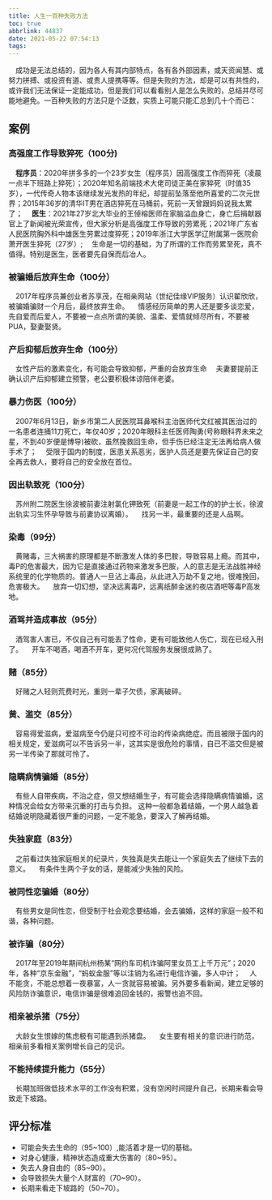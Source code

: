 ```yaml
---
title: 人生一百种失败方法
toc: true
abbrlink: 44837
date: 2021-05-22 07:54:13
tags:
---
```


&emsp;成功是无法总结的，因为各人有其内部特点，各有各外部因素，或天资闻慧、或努力拼搏、或投资有道、或贵人提携等等。但是失败的方法，却是可以有共性的，或许我们无法保证一定能成功，但是我们可以看看别人是怎么失败的，总结并尽可能地避免。一百种失败的方法只是个泛数，实质上可能只能汇总到几十个而已：

## 案例
### 高强度工作导致猝死（100分)
&emsp;__程序员__：2020年拼多多的一个23岁女生（程序员）因高强度工作而猝死（凌晨一点半下班路上猝死）；2020年知名前端技术大佬司徒正美在家猝死（时值35岁），一代传奇人物本该继续发光发热的年纪，却提前坠落至他所喜爱的二次元世界；2015年36岁的清华IT男在酒店猝死在马桶前，死前一天曾跟妈妈说我太累了；
&emsp;__医生__：2021年27岁北大毕业的王倬榕医师在家脑溢血身亡，身亡后捐献器官上了新闻被光荣宣传，但大家分析是高强度工作导致的劳累死；2021年广东省人民医院胸外科中雄医生劳累过度猝死；2019年浙江大学医学辽附属第一医院俞萧开医生猝死（27岁）;
&emsp;生命是一切的基础，为了所谓的工作而劳累至死，真不值得。特别是医生，医者要先自保而后冶人。

### 被骗婚后放弃生命（100分）
&emsp;2017年程序员兼创业者苏享茂，在相亲网站（世纪佳缘VIP服务）认识翟欣欣，被骗婚骗财一个月后，最终放弃生命。
&emsp;情感经历简单的男人还是要多谈恋爱，先自爱而后爱人，不要被一点点所谓的美貌、温柔、爱情就倾尽所有，不要被PUA，娶妻娶贤。

### 产后抑郁后放弃生命（100分）
&emsp;女性产后的激素变化，有可能会导致抑郁，严重的会放弃生命
&emsp;夫妻要提前正确认识产后抑郁建立预警，老公要积极体谅陪伴老婆。

### 暴力伤医（100分）
&emsp;2007年6月13日，新乡市第二人民医院耳鼻喉科主治医师代文红被其医治过的一名患者连捅11刀死亡，年仅40岁；2020年眼科主任医师陶勇(号称眼科界未来之星，不到40岁便是博导)被砍，虽然挽救回生命，但手伤已经注定无法再给病人做手术了；
&emsp;受限于国内的制度，医患关系恶劣，医护人员还是要先保证自己的安全再去救人，要将自己的安全放在首位。

### 因出轨致死（100分）
&emsp;苏州附二院医生徐波被前妻注射氯化钾致死（前妻是一起工作的的护士长，徐波出轨实习生怀孕导致与前妻协议离婚）。
&emsp;找另一半，最重要的还是人品啊。

### 染毒（99分）
&emsp;黄赌毒，三大祸害的原理都是不断激发人体的多巴胺，导致容易上瘾。而其中，毒P的危害最大，因为它是直接通过药物来激发多巴胺，人的意志是无法战胜神经系统里的化学物质的。普通人一旦沾上毒品，从此进入万劫不复之地，很难挽回，危害极大。
&emsp;放弃一切幻想，坚决远离毒P，远离纸醉金迷的夜店酒吧等毒P高发地。

### 酒驾并造成事故（95分）
&emsp;酒驾害人害已，不仅自己有可能丢了性命，更有可能致他人伤亡，现在已经入刑了。
&emsp;开车不喝酒，喝酒不开车，更何况代驾服务发展很成熟了。

### 赌（85分）
&emsp;好赌之人轻则荒费时光，重则一辈子欠债，家离破碎。

### 黄、滥交（85分）
&emsp;容易得爱滋病，爱滋病至今仍是只可控不可治的传染病绝症。而且被限于国内的相关规定，爱滋病可以不告诉另一半，这其实是很危险的事情，自已不滥交但是被另一半传染了那就可怜了。

### 隐瞒病情骗婚（85分）
&emsp;有些人自带疾病，不治之症，但又想结婚生子，有可能会选择隐瞒病情骗婚，这种情况会给女方带来沉重的打击与负担。
这种一般都急着结婚，一个男人越急着结婚说明隐藏着很严重的问题，一定不能急，要深入了解再结婚。

### 失独家庭（83分）
&emsp;之前看过失独家庭相关的纪录片，失独真是失去能让一个家庭失去了继续下去的意义。
&emsp;有条件生两个子女的话，是能减少失独的风险。

### 被同性恋骗婚（80分）
&emsp;有些男女是同性恋，但受制于社会观念要结婚，会去骗婚，这样的家庭一般不和谐，各种问题。

### 被诈骗（80分）
&emsp;2017年至2019年期间杭州杨某“网约车司机诈骗阿里女员工上千万元”；2020年，各种“京东金融”，“蚂蚁金服”等以注销为名进行电信诈骗，多人中计；
&emsp;人不能贪，不能总想着一夜暴富，人一贪就容易被骗。另外要多看新闻，建立足够的风险防诈骗意识，电信诈骗是很难追回金钱的，报警也追不回。

### 相亲被杀猪（75分）
&emsp;大龄女生恨嫁的焦虑极有可能遇到杀猪盘。
&emsp;女生要有相关的意识进行防范，相亲前多看相关案例增长自己的见识。

### 不能持续提升能力（55分）
&emsp;长期加班做低技术水平的工作没有积累，没有空闲时间提升自己，长期来看会导致走下坡路。

## 评分标准
- 可能会失去生命的（95~100）,能活着才是一切的基础。
- 对身心健康，精神状态造成重大伤害的（80~95）。
- 失去人身自由的（85~90）。
- 会导致损失大量个人财富的（70~90）。
- 长期来看走下坡路的（50~70）。

